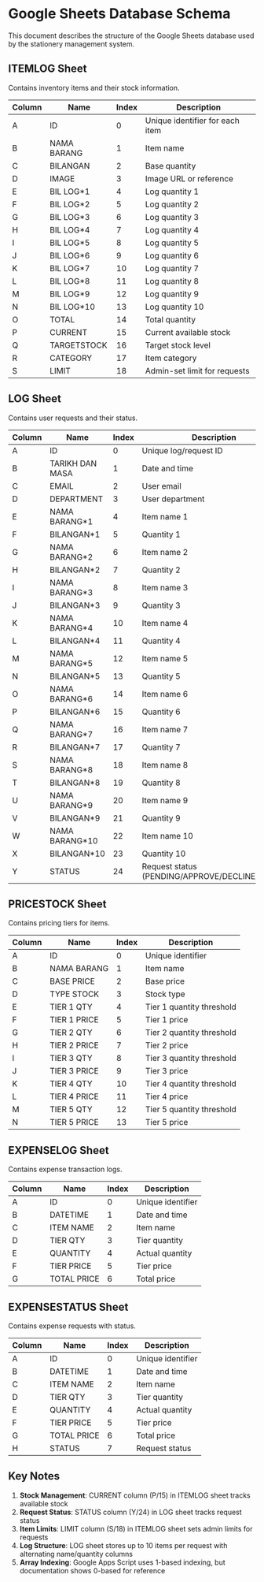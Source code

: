 # Google Sheets Database Schema

This document describes the structure of the Google Sheets database used by the stationery management system.

## ITEMLOG Sheet
Contains inventory items and their stock information.

| Column | Name | Index | Description |
|--------|------|-------|-------------|
| A | ID | 0 | Unique identifier for each item |
| B | NAMA BARANG | 1 | Item name |
| C | BILANGAN | 2 | Base quantity |
| D | IMAGE | 3 | Image URL or reference |
| E | BIL LOG*1 | 4 | Log quantity 1 |
| F | BIL LOG*2 | 5 | Log quantity 2 |
| G | BIL LOG*3 | 6 | Log quantity 3 |
| H | BIL LOG*4 | 7 | Log quantity 4 |
| I | BIL LOG*5 | 8 | Log quantity 5 |
| J | BIL LOG*6 | 9 | Log quantity 6 |
| K | BIL LOG*7 | 10 | Log quantity 7 |
| L | BIL LOG*8 | 11 | Log quantity 8 |
| M | BIL LOG*9 | 12 | Log quantity 9 |
| N | BIL LOG*10 | 13 | Log quantity 10 |
| O | TOTAL | 14 | Total quantity |
| P | CURRENT | 15 | Current available stock |
| Q | TARGETSTOCK | 16 | Target stock level |
| R | CATEGORY | 17 | Item category |
| S | LIMIT | 18 | Admin-set limit for requests |

## LOG Sheet
Contains user requests and their status.

| Column | Name | Index | Description |
|--------|------|-------|-------------|
| A | ID | 0 | Unique log/request ID |
| B | TARIKH DAN MASA | 1 | Date and time |
| C | EMAIL | 2 | User email |
| D | DEPARTMENT | 3 | User department |
| E | NAMA BARANG*1 | 4 | Item name 1 |
| F | BILANGAN*1 | 5 | Quantity 1 |
| G | NAMA BARANG*2 | 6 | Item name 2 |
| H | BILANGAN*2 | 7 | Quantity 2 |
| I | NAMA BARANG*3 | 8 | Item name 3 |
| J | BILANGAN*3 | 9 | Quantity 3 |
| K | NAMA BARANG*4 | 10 | Item name 4 |
| L | BILANGAN*4 | 11 | Quantity 4 |
| M | NAMA BARANG*5 | 12 | Item name 5 |
| N | BILANGAN*5 | 13 | Quantity 5 |
| O | NAMA BARANG*6 | 14 | Item name 6 |
| P | BILANGAN*6 | 15 | Quantity 6 |
| Q | NAMA BARANG*7 | 16 | Item name 7 |
| R | BILANGAN*7 | 17 | Quantity 7 |
| S | NAMA BARANG*8 | 18 | Item name 8 |
| T | BILANGAN*8 | 19 | Quantity 8 |
| U | NAMA BARANG*9 | 20 | Item name 9 |
| V | BILANGAN*9 | 21 | Quantity 9 |
| W | NAMA BARANG*10 | 22 | Item name 10 |
| X | BILANGAN*10 | 23 | Quantity 10 |
| Y | STATUS | 24 | Request status (PENDING/APPROVE/DECLINE/APPLY) |

## PRICESTOCK Sheet
Contains pricing tiers for items.

| Column | Name | Index | Description |
|--------|------|-------|-------------|
| A | ID | 0 | Unique identifier |
| B | NAMA BARANG | 1 | Item name |
| C | BASE PRICE | 2 | Base price |
| D | TYPE STOCK | 3 | Stock type |
| E | TIER 1 QTY | 4 | Tier 1 quantity threshold |
| F | TIER 1 PRICE | 5 | Tier 1 price |
| G | TIER 2 QTY | 6 | Tier 2 quantity threshold |
| H | TIER 2 PRICE | 7 | Tier 2 price |
| I | TIER 3 QTY | 8 | Tier 3 quantity threshold |
| J | TIER 3 PRICE | 9 | Tier 3 price |
| K | TIER 4 QTY | 10 | Tier 4 quantity threshold |
| L | TIER 4 PRICE | 11 | Tier 4 price |
| M | TIER 5 QTY | 12 | Tier 5 quantity threshold |
| N | TIER 5 PRICE | 13 | Tier 5 price |

## EXPENSELOG Sheet
Contains expense transaction logs.

| Column | Name | Index | Description |
|--------|------|-------|-------------|
| A | ID | 0 | Unique identifier |
| B | DATETIME | 1 | Date and time |
| C | ITEM NAME | 2 | Item name |
| D | TIER QTY | 3 | Tier quantity |
| E | QUANTITY | 4 | Actual quantity |
| F | TIER PRICE | 5 | Tier price |
| G | TOTAL PRICE | 6 | Total price |

## EXPENSESTATUS Sheet
Contains expense requests with status.

| Column | Name | Index | Description |
|--------|------|-------|-------------|
| A | ID | 0 | Unique identifier |
| B | DATETIME | 1 | Date and time |
| C | ITEM NAME | 2 | Item name |
| D | TIER QTY | 3 | Tier quantity |
| E | QUANTITY | 4 | Actual quantity |
| F | TIER PRICE | 5 | Tier price |
| G | TOTAL PRICE | 6 | Total price |
| H | STATUS | 7 | Request status |

## Key Notes

1. **Stock Management**: CURRENT column (P/15) in ITEMLOG sheet tracks available stock
2. **Request Status**: STATUS column (Y/24) in LOG sheet tracks request status
3. **Item Limits**: LIMIT column (S/18) in ITEMLOG sheet sets admin limits for requests
4. **Log Structure**: LOG sheet stores up to 10 items per request with alternating name/quantity columns
5. **Array Indexing**: Google Apps Script uses 1-based indexing, but documentation shows 0-based for reference